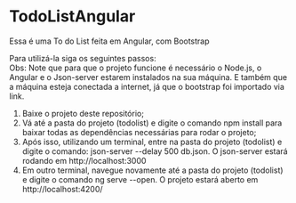 # TodoListAngular
Essa é uma To do List feita em Angular, com Bootstrap


Para utilizá-la siga os seguintes passos: <br>
Obs: Note que para que o projeto funcione é necessário o Node.js, o Angular e o Json-server estarem instalados na sua máquina. E também que a máquina esteja conectada a internet, já que o bootstrap foi importado via link.

1. Baixe o projeto deste repositório;
2. Vá até a pasta do projeto (todolist) e digite o comando npm install para baixar todas as dependências necessárias para rodar o projeto;
3. Após isso, utilizando um terminal, entre na pasta do projeto (todolist) e digite o comando: json-server --delay 500 db.json. O json-server estará rodando em  http://localhost:3000
4. Em outro terminal, navegue novamente até a pasta do projeto (todolist) e digite o comando ng serve --open. O projeto estará aberto em http://localhost:4200/
